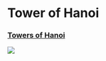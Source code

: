 # Tower of Hanoi 
### [Towers of Hanoi](https://www.khanacademy.org/computing/computer-science/algorithms/towers-of-hanoi/a/towers-of-hanoi)
![](https://camo.githubusercontent.com/da22e5bfad7c6cb39110f661657d54632ec68969/68747470733a2f2f73332e616d617a6f6e6177732e636f6d2f6b612d63732d616c676f726974686d732f68616e6f692d352d696e69742e706e67)

